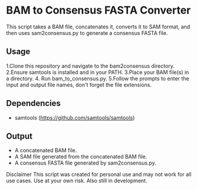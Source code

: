 # BAM to Consensus FASTA Converter
This script takes a BAM file, concatenates it, converts it to SAM format, and then uses sam2consensus.py to generate a consensus FASTA file.

## Usage
1.Clone this repository and navigate to the bam2consensus directory.
2.Ensure samtools is installed and in your PATH.
3.Place your BAM file(s) in a directory.
4. Run bam_to_consensus.py.
5.Follow the prompts to enter the input and output file names, don't forget the file extensions.

## Dependencies
* samtools (https://github.com/samtools/samtools)

## Output
* A concatenated BAM file.
* A SAM file generated from the concatenated BAM file.
* A consensus FASTA file generated by sam2consensus.py.

Disclaimer
This script was created for personal use and may not work for all use cases. Use at your own risk. Also still in development.
